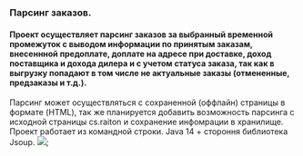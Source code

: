 ### Парсинг заказов.
#### Проект осуществляет парсинг заказов за выбранный временной промежуток с выводом информации по принятым заказам, внесеннной предоплате, доплате на адресе при доставке, доход поставщика и дохода дилера и с учетом статуса заказа, так как в выгрузку попадают в том числе не актуальные заказы (отмененные, предзаказы и т.д.).
Парсинг может осуществляться с сохраненной (оффлайн) страницы в формате (HTML), так же планируется добавить возможность парсинга с исходной страницы cs.raiton и сохранение инфомрации в хранилище.
Проект работает из командной строки.
Java 14 + стороння библиотека Jsoup.
![](https://img.shields.io/badge/Java8-8%2B-orange); 
